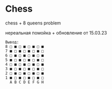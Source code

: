 # Chess
chess + 8 queens problem

нереальная помойка + обновление от 15.03.23

```
Вывод:
8 □ ■ □ ■ □ ■ □ ■ 
7 ■ □ ■ □ ■ □ ■ □ 
6 □ ■ □ ■ □ ■ □ ■ 
5 ■ □ ■ □ ■ □ ■ □ 
4 □ ■ □ ■ □ ■ □ ■ 
3 ■ □ ■ □ ■ □ ■ □ 
2 □ ■ □ ■ □ ■ □ ■ 
1 ■ □ ■ □ ■ □ ■ □ 
  A B C D E F G H 
```

